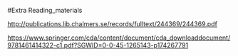 #Extra Reading_materials

http://publications.lib.chalmers.se/records/fulltext/244369/244369.pdf

https://www.springer.com/cda/content/document/cda_downloaddocument/9781461414322-c1.pdf?SGWID=0-0-45-1265143-p174267791
